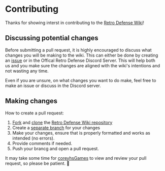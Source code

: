 # Contributing

Thanks for showing interst in contributing to the [Retro Defense Wiki](https://github.com/RetroDefense/wiki)!

## Discussing potential changes

Before submitting a pull request, it is highly encouraged to discuss what changes you will be making to the wiki. This can either be done by creating an [issue](https://github.com/RetroDefense/wiki/issues/new/choose) or in the Offical Retro Defense Discord Server. This will help both us and you make sure the changes are aligned with the wiki's intentions and not wasting any time. 

Even if you are unsure, on what changes you want to do make, feel free to make an issue or discuss in the Discord server.

## Making changes

How to create a pull request:
1. [Fork](https://docs.github.com/en/github/getting-started-with-github/fork-a-repo) and [clone](https://docs.github.com/en/github/creating-cloning-and-archiving-repositories/cloning-a-repository) the [Retro Defense Wiki repository](https://github.com/RetroDefense/wiki)
2. Create a [separate branch](https://docs.github.com/en/desktop/contributing-and-collaborating-using-github-desktop/managing-branches) for your changes
3. Make your changes, ensure that is properly formatted and works as intended (no errors).
4. Provide comments if needed.
5. Push your brancg and open a pull request.

It may take some time for [coreyhsGames](https://github.com/coreyhsGames) to view and review your pull request, so please be patient. 🙂